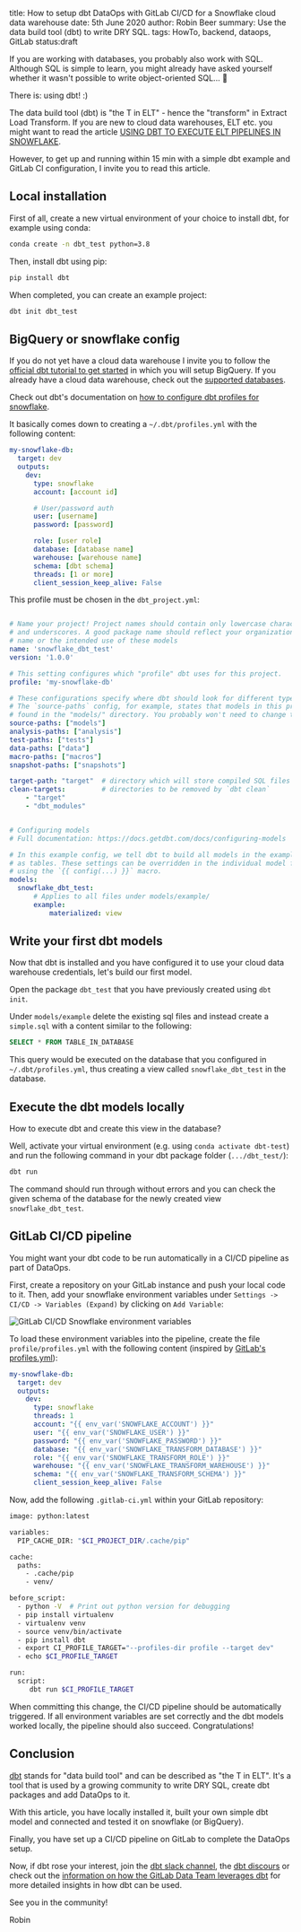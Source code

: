 title: How to setup dbt DataOps with GitLab CI/CD for a Snowflake cloud data warehouse
date: 5th June 2020
author: Robin Beer
summary: Use the data build tool (dbt) to write DRY SQL.
tags: HowTo, backend, dataops, GitLab
status:draft

If you are working with databases, you probably also work with SQL.
Although SQL is simple to learn, you might already have asked yourself whether it wasn't possible to write object-oriented SQL... :thinking:

There is: using dbt! :) 

The data build tool (dbt) is "the T in ELT" - hence the "transform" in Extract Load Transform. If you are new to cloud data warehouses, ELT etc. you might want to read the article [USING DBT TO EXECUTE ELT PIPELINES IN SNOWFLAKE](https://community.snowflake.com/s/article/Using-DBT-to-Execute-ELT-Pipelines-in-Snowflake).

However, to get up and running within 15 min with a simple dbt example and GitLab CI configuration, I invite you to read this article.

<!-- https://www.youtube.com/watch?v=-XBIIY2pFpc&feature=youtu.be&t=1305 -->

## Local installation

First of all, create a new virtual environment of your choice to install dbt, for example using conda:

```bash
conda create -n dbt_test python=3.8
```

Then, install dbt using pip:

```bash
pip install dbt
```

When completed, you can create an example project:

```bash
dbt init dbt_test
```

## BigQuery or snowflake config

If you do not yet have a cloud data warehouse I invite you to follow the [official dbt tutorial to get started](https://docs.getdbt.com/tutorial/setting-up) in which you will setup BigQuery. If you already have a cloud data warehouse, check out the [supported databases](https://docs.getdbt.com/docs/supported-databases).

Check out dbt's documentation on [how to configure dbt profiles for snowflake](https://docs.getdbt.com/docs/supported-databases/profile-snowflake/).

It basically comes down to creating a `~/.dbt/profiles.yml` with the following content:

```yml
my-snowflake-db:
  target: dev
  outputs:
    dev:
      type: snowflake
      account: [account id]

      # User/password auth
      user: [username]
      password: [password]

      role: [user role]
      database: [database name]
      warehouse: [warehouse name]
      schema: [dbt schema]
      threads: [1 or more]
      client_session_keep_alive: False
```

This profile must be chosen in the `dbt_project.yml`:

```yml

# Name your project! Project names should contain only lowercase characters
# and underscores. A good package name should reflect your organization's
# name or the intended use of these models
name: 'snowflake_dbt_test'
version: '1.0.0'

# This setting configures which "profile" dbt uses for this project.
profile: 'my-snowflake-db'

# These configurations specify where dbt should look for different types of files.
# The `source-paths` config, for example, states that models in this project can be
# found in the "models/" directory. You probably won't need to change these!
source-paths: ["models"]
analysis-paths: ["analysis"]
test-paths: ["tests"]
data-paths: ["data"]
macro-paths: ["macros"]
snapshot-paths: ["snapshots"]

target-path: "target"  # directory which will store compiled SQL files
clean-targets:         # directories to be removed by `dbt clean`
    - "target"
    - "dbt_modules"


# Configuring models
# Full documentation: https://docs.getdbt.com/docs/configuring-models

# In this example config, we tell dbt to build all models in the example/ directory
# as tables. These settings can be overridden in the individual model files
# using the `{{ config(...) }}` macro.
models:
  snowflake_dbt_test:
      # Applies to all files under models/example/
      example:
          materialized: view
```

## Write your first dbt models

Now that dbt is installed and you have configured it to use your cloud data warehouse credentials, let's build our first model.

Open the package `dbt_test` that you have previously created using `dbt init`. 

Under `models/example` delete the existing sql files and instead create a `simple.sql` with a content similar to the following:

```sql
SELECT * FROM TABLE_IN_DATABASE
```

This query would be executed on the database that you configured in `~/.dbt/profiles.yml`, thus creating a view called `snowflake_dbt_test` in the database.

## Execute the dbt models locally

How to execute dbt and create this view in the database?

Well, activate your virtual environment (e.g. using `conda activate dbt-test`) and run the following command in your dbt package folder (`.../dbt_test/`):

```bash
dbt run
```

The command should run through without errors and you can check the given schema of the database for the newly created view `snowflake_dbt_test`.

## GitLab CI/CD pipeline

You might want your dbt code to be run automatically in a CI/CD pipeline as part of DataOps.

First, create a repository on your GitLab instance and push your local code to it. Then, add your snowflake environment variables under `Settings -> CI/CD -> Variables (Expand)` by clicking on `Add Variable`:

![GitLab CI/CD Snowflake environment variables](2020-06-06-00-32-07.png)

To load these environment variables into the pipeline, create the file `profile/profiles.yml` with the following content (inspired by [GitLab's profiles.yml](https://gitlab.com/gitlab-data/analytics/-/blob/master/transform/snowflake-dbt/profile/profiles.yml)):

```yml
my-snowflake-db:
  target: dev
  outputs:
    dev:
      type: snowflake
      threads: 1
      account: "{{ env_var('SNOWFLAKE_ACCOUNT') }}"
      user: "{{ env_var('SNOWFLAKE_USER') }}"
      password: "{{ env_var('SNOWFLAKE_PASSWORD') }}"
      database: "{{ env_var('SNOWFLAKE_TRANSFORM_DATABASE') }}"
      role: "{{ env_var('SNOWFLAKE_TRANSFORM_ROLE') }}"
      warehouse: "{{ env_var('SNOWFLAKE_TRANSFORM_WAREHOUSE') }}"
      schema: "{{ env_var('SNOWFLAKE_TRANSFORM_SCHEMA') }}"
      client_session_keep_alive: False

```

Now, add the following `.gitlab-ci.yml` within your GitLab repository:

```bash
image: python:latest

variables:
  PIP_CACHE_DIR: "$CI_PROJECT_DIR/.cache/pip"

cache:
  paths:
    - .cache/pip
    - venv/

before_script:
  - python -V  # Print out python version for debugging
  - pip install virtualenv
  - virtualenv venv
  - source venv/bin/activate
  - pip install dbt
  - export CI_PROFILE_TARGET="--profiles-dir profile --target dev"
  - echo $CI_PROFILE_TARGET

run:
  script:
     dbt run $CI_PROFILE_TARGET 
```

When committing this change, the CI/CD pipeline should be automatically triggered. If all environment variables are set correctly and the dbt models worked locally, the pipeline should also succeed. Congratulations!

## Conclusion

[dbt](https://www.getdbt.com) stands for "data build tool" and can be described as "the T in ELT".
It's a tool that is used by a growing community to write DRY SQL, create dbt packages and add DataOps to it.

With this article, you have locally installed it, built your own simple dbt model and connected and tested it on snowflake (or BigQuery).

Finally, you have set up a CI/CD pipeline on GitLab to complete the DataOps setup.

Now, if dbt rose your interest, join the [dbt slack channel](https://community.getdbt.com), the [dbt discours](https://discourse.getdbt.com) or check out the [information on how the GitLab Data Team leverages dbt](https://about.gitlab.com/handbook/business-ops/data-team/) for more detailed insights in how dbt can be used.

See you in the community!

Robin